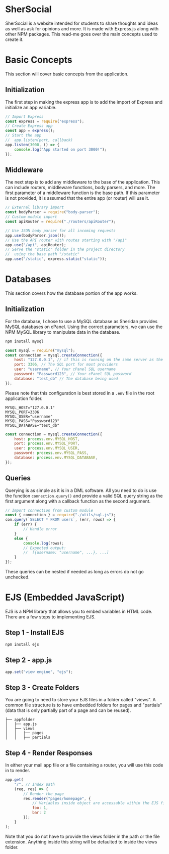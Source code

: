 
# SherSocial
SherSocial is a website intended for students to share thoughts and ideas as well as ask for opinions and more. It is made with Express.js along with other NPM packages. This read-me goes over the main concepts used to create it.

# Basic Concepts
This section will cover basic concepts from the application.
## Initialization
The first step in making the express app is to add the import of Express and initialize an app variable.
```js
// Import Express
const express = require("express");
// Create Express app
const app = express();
// Start the app
//  app.listen(port, callback)
app.listen(3000, () => {
    console.log("App started on port 3000!");
});
```
## Middleware
The next step is to add any middleware to the base of the application. This can include routers, middleware functions, body parsers, and more. The first parameter of a middleware function is the base path. If this parameter is not provided, it is assumed that the entire app (or router) will use it.
```js
// External library import
const bodyParser = require("body-parser");
// Custom module import
const apiRouter = require("./routers/apiRouter");

// Use JSON body parser for all incoming requests
app.use(bodyParser.json());
// Use the API router with routes starting with "/api"
app.use("/api", apiRouter);
// Serve the "static" folder in the project directory
//  using the base path "/static"
app.use("/static", express.static("static"));
```

# Databases
This section covers how the database portion of the app works.
## Initialization
For the database, I chose to use a MySQL database as Sheridan provides MySQL databases on cPanel. Using the correct parameters, we can use the NPM MySQL library to manipulate data in the database.
```bash
npm install mysql
```
```js
const mysql = require("mysql");
const connection = mysql.createConnection({
    host: "127.0.0.1", // if this is running on the same server as the SQL (which it is)
    port: 3306, // The SQL port for most providers
    user: "username", // Your cPanel SQL username
    password: "Password123", // Your cPanel SQL password
    database: "test_db" // The database being used
});
```
Please note that this configuration is best stored in a `.env` file in the root application folder.
```env
MYSQL_HOST="127.0.0.1"
MYSQL_PORT=3306
MYSQL_USER="username"
MYSQL_PASS="Password123"
MYSQL_DATABASE="test_db"
```
```js
const connection = mysql.createConnection({
    host: process.env.MYSQL_HOST,
    port: process.env.MYSQL_PORT,
    user: process.env.MYSQL_USER,
    password: process.env.MYSQL_PASS,
    database: process.env.MYSQL_DATABASE,
});
```
## Queries
Querying is as simple as it is in a DML software. All you need to do is use the function `connection.query()` and provide a valid SQL query string as the first argument along with a callback function as the second argument.
```js
// Import connection from custom module
const { connection } = require("./utils/sql.js");
con.query(`SELECT * FROM users`, (err, rows) => {
    if (err) {
        // Handle error
    }
    else {
        console.log(rows);
        // Expected output:
        //  [{username: "username", ...}, ...]
    }
});
```
These queries can be nested if needed as long as errors do not go unchecked.

# EJS (Embedded JavaScript)
EJS is a NPM library that allows you to embed variables in HTML code. There are a few steps to implementing EJS.
## Step 1 - Install EJS
```bash
npm install ejs
```
## Step 2 - app.js
```js
app.set("view engine", "ejs");
```
## Step 3 - Create Folders
You are going to need to store your EJS files in a folder called "views". A common file structure is to have embedded folders for pages and "partials" (data that is only partially part of a page and can be reused).
```
├── appfolder
│   ├── app.js
│   ├── views
│   │   ├── pages
│   │   ├── partials
```
## Step 4 - Render Responses
In either your mail app file or a file containing a router, you will use this code in to render.
```js
app.get(
    "/", // Index path
    (req, res) => {
        // Render the page
        res.render("pages/homepage", {
            // Variables inside object are accessable within the EJS file
            foo: 1,
            bar: 2
        });
    }
);
```
Note that you do not have to provide the views folder in the path or the file extension. Anything inside this string will be defaulted to inside the views folder.